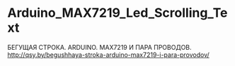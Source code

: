 # Arduino_MAX7219_Led_Scrolling_Text
БЕГУЩАЯ СТРОКА. ARDUINO. MAX7219 И ПАРА ПРОВОДОВ. http://qsy.by/begushhaya-stroka-arduino-max7219-i-para-provodov/

